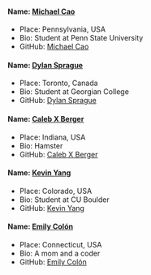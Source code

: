 #### Name: [Michael Cao](https://github.com/mcao)

- Place: Pennsylvania, USA
- Bio: Student at Penn State University
- GitHub: [Michael Cao](https://github.com/mcao)

#### Name: [Dylan Sprague](https://github.com/Pavillin)

- Place: Toronto, Canada
- Bio: Student at Georgian College
- GitHub: [Dylan Sprague](https://github.com/Pavillin)

#### Name: [Caleb X Berger](https://github.com/c-x-berger)

- Place: Indiana, USA
- Bio: Hamster 
- GitHub: [Caleb X Berger](https://github.com/c-x-berger)

#### Name: [Kevin Yang](https://github.com/keyaa)
- Place: Colorado, USA
- Bio: Student at CU Boulder
- GitHub: [Kevin Yang](https://github.com/keyaa)

#### Name: [Emily Colón](https://github.com/emilycolon)

- Place: Connecticut, USA
- Bio: A mom and a coder
- GitHub: [Emily Colón](https://github.com/emilycolon)
